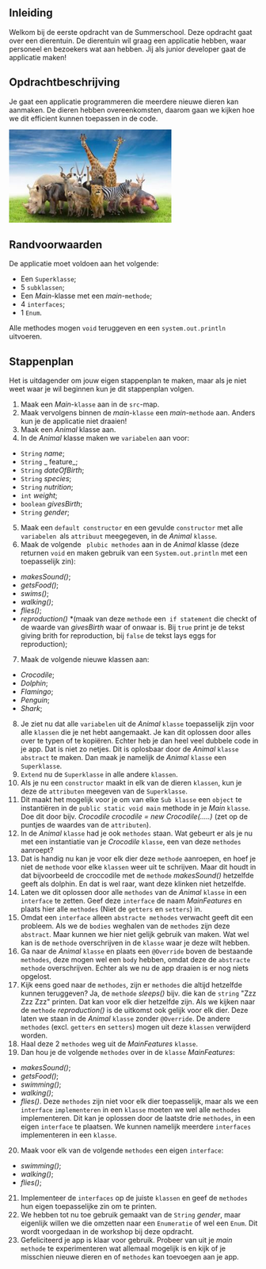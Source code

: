 
## Inleiding

Welkom bij de eerste opdracht van de Summerschool. Deze opdracht gaat over een dierentuin. De dierentuin wil graag een applicatie hebben, waar personeel en bezoekers wat aan hebben. Jij als junior developer gaat de applicatie maken!

## Opdrachtbeschrijving

Je gaat een applicatie programmeren die meerdere nieuwe dieren kan aanmaken. De dieren hebben overeenkomsten, daarom gaan we kijken hoe we dit efficient kunnen toepassen in de code.

![Dierentuin!](./uploads/dieren.JPG)

## Randvoorwaarden

De applicatie moet voldoen aan het volgende:

- Een `Superklasse`;
- 5 `subklassen`;
- Een _Main_-klasse met een _main_-`methode`;
- 4 `interfaces`;
- 1 `Enum`.

Alle methodes mogen `void` teruggeven en een `system.out.println` uitvoeren.

## Stappenplan
Het is uitdagender om jouw eigen stappenplan te maken, maar als je niet weet waar je wil beginnen kun je dit stappenplan volgen.
1. Maak een _Main_-`klasse` aan in de `src`-map.
2. Maak vervolgens binnen de _main_-`klasse` een _main_-`methode` aan. Anders kun je de applicatie niet draaien!
3. Maak een _Animal_ klasse aan.
4. In de _Animal_ klasse maken we `variabelen` aan voor:
- `String` _name_;
- `String` _ feature_;
- `String` _dateOfBirth_;
- `String` _species_;
- `String` _nutrition_;
- `int` _weight_;
- `boolean` _givesBirth_;
- `String` _gender_;
5. Maak een `default constructor` en een gevulde `constructor` met alle `variabelen `als `attribuut` meegegeven, in de _Animal_ `klasse`.
6. Maak de volgende ` plubic methodes` aan in de _Animal_ klasse (deze returnen `void` en maken gebruik van een `System.out.println` met een toepasselijk zin):
- _makesSound()_;
- _getsFood()_;
- _swims()_;
- _walking()_;
- _flies()_;
- _reproduction()_ *(maak van deze `methode` een` if statement` die checkt of de waarde van _givesBirth_ waar of onwaar is. Bij `true` print je de tekst giving brith for reproduction, bij `false` de tekst lays eggs for reproduction);
7. Maak de volgende nieuwe klassen aan:
- _Crocodile_;
- _Dolphin_;
- _Flamingo_;
- _Penguin_;
- _Shark_;
8. Je ziet nu dat alle `variabelen` uit de _Animal_ `klasse` toepasselijk zijn voor alle `klassen` die je net hebt aangemaakt. Je kan dit oplossen door alles over te typen of te kopiëren. Echter heb je dan heel veel dubbele code in je app. Dat is niet zo netjes. Dit is oplosbaar door de _Animal_ `klasse` `abstract` te maken. Dan maak je namelijk de _Animal_ `klasse` een `Superklasse`. 
9. `Extend` nu de `Superklasse` in alle andere `klassen`. 
10. Als je nu een `constructor` maakt in elk van de dieren `klassen`, kun je deze de `attributen` meegeven van de `Superklasse`.
11. Dit maakt het mogelijk voor je om van elke `Sub klasse` een `object` te instantiëren in de `public static void main` methode in je _Main_ `klasse`. Doe dit door bijv. 
 _Crocodile crocodile = new Crocodile(.....)_ (zet op de puntjes de waardes van de `attributen`).
12. In de _Animal_ `klasse` had je ook `methodes` staan. Wat gebeurt er als je nu met een instantiatie van je _Crocodile_ `klasse`, een van deze `methodes` aanroept?
13. Dat is handig nu kan je voor elk dier deze `methode` aanroepen, en hoef je niet de `methode` voor elke `klassen` weer uit te schrijven. Maar dit houdt in dat bijvoorbeeld de croccodile met de `methode` _makesSound()_ hetzelfde geeft als dolphin. En dat is wel raar, want deze klinken niet hetzelfde.
14. Laten we dit oplossen door alle `methodes` van de _Animal_ `klasse` in een `interface` te zetten. Geef deze `interface` de naam _MainFeatures_ en plaats hier alle `methodes` (Niet de `getters` en `setters`) in. 
15. Omdat een `interface` alleen `abstracte methodes` verwacht geeft dit een probleem. Als we de `bodies` weghalen van de `methodes` zijn deze `abstract`. Maar kunnen we hier niet gelijk gebruik van maken. Wat wel kan is de `methode` overschrijven in de `klasse` waar je deze wilt hebben. 
16. Ga naar de _Animal_ `klasse` en plaats een `@Override` boven de bestaande `methodes`, deze mogen wel een `body` hebben, omdat deze de `abstracte methode` overschrijven. Echter als we nu de app draaien is er nog niets opgelost. 
17. Kijk eens goed naar de `methodes`, zijn er `methodes` die altijd hetzelfde kunnen teruggeven? Ja, de `methode` _sleeps()_ bijv. die kan de `string` "Zzz Zzz Zzz" printen. Dat kan voor elk dier hetzelfde zijn. Als we kijken naar de `methode` _reproduction()_ is de uitkomst ook gelijk voor elk dier. Deze laten we staan in de _Animal_ `klasse` zonder `@Override`. De andere `methodes` (excl. `getters` en `setters`) mogen uit deze `klassen` verwijderd worden. 
18. Haal deze 2 `methodes` weg uit de _MainFeatures_ `klasse`.
19. Dan hou je de volgende `methodes` over in de `klasse` _MainFeatures_:
 - _makesSound()_;
 - _getsFood()_;
 - _swimming()_;
 - _walking()_;
 - _flies()_.
 Deze `methodes` zijn niet voor elk dier toepasselijk, maar als we een `interface` `implementeren` in een `klasse` moeten we wel alle `methodes` implementeren. Dit kan je oplossen door de laatste drie `methodes`, in een eigen `interface` te plaatsen. We kunnen namelijk meerdere `interfaces` implementeren in een `klasse`. 
 20. Maak voor elk van de volgende `methodes` een eigen `interface`:
 - _swimming()_;
 - _walking()_;
 - _flies()_;  
 21. Implementeer de `interfaces` op de juiste `klassen` en geef de `methodes` hun eigen toepasselijke zin om te printen.
22. We hebben tot nu toe gebruik gemaakt van de `String` _gender_, maar eigenlijk willen we die omzetten naar een `Enumeratie` of wel een `Enum`. Dit wordt voorgedaan in de workshop bij deze opdracht.  
 22. Gefeliciteerd je app is klaar voor gebruik. Probeer van uit je _main_ `methode` te experimenteren wat allemaal mogelijk is en kijk of je misschien nieuwe dieren en of `methodes` kan toevoegen aan je app.
